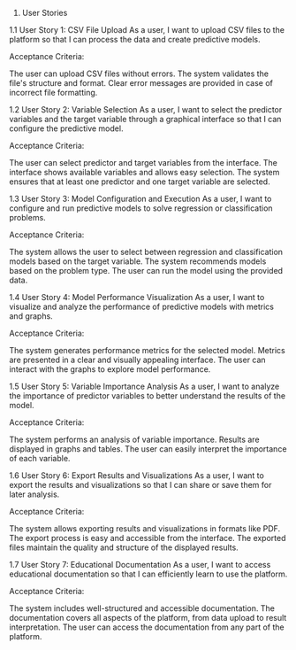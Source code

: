 1. User Stories
   
1.1 User Story 1: CSV File Upload
As a user, I want to upload CSV files to the platform so that I can process the data and create predictive models.

Acceptance Criteria:

The user can upload CSV files without errors.
The system validates the file's structure and format.
Clear error messages are provided in case of incorrect file formatting.

1.2 User Story 2: Variable Selection
As a user, I want to select the predictor variables and the target variable through a graphical interface so that I can configure the predictive model.

Acceptance Criteria:

The user can select predictor and target variables from the interface.
The interface shows available variables and allows easy selection.
The system ensures that at least one predictor and one target variable are selected.

1.3 User Story 3: Model Configuration and Execution
As a user, I want to configure and run predictive models to solve regression or classification problems.

Acceptance Criteria:

The system allows the user to select between regression and classification models based on the target variable.
The system recommends models based on the problem type.
The user can run the model using the provided data.

1.4 User Story 4: Model Performance Visualization
As a user, I want to visualize and analyze the performance of predictive models with metrics and graphs.

Acceptance Criteria:

The system generates performance metrics for the selected model.
Metrics are presented in a clear and visually appealing interface.
The user can interact with the graphs to explore model performance.

1.5 User Story 5: Variable Importance Analysis
As a user, I want to analyze the importance of predictor variables to better understand the results of the model.

Acceptance Criteria:

The system performs an analysis of variable importance.
Results are displayed in graphs and tables.
The user can easily interpret the importance of each variable.

1.6 User Story 6: Export Results and Visualizations
As a user, I want to export the results and visualizations so that I can share or save them for later analysis.

Acceptance Criteria:

The system allows exporting results and visualizations in formats like PDF.
The export process is easy and accessible from the interface.
The exported files maintain the quality and structure of the displayed results.

1.7 User Story 7: Educational Documentation
As a user, I want to access educational documentation so that I can efficiently learn to use the platform.

Acceptance Criteria:

The system includes well-structured and accessible documentation.
The documentation covers all aspects of the platform, from data upload to result interpretation.
The user can access the documentation from any part of the platform.

